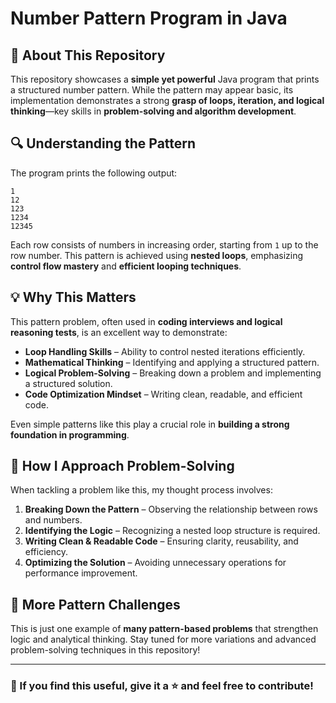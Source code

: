 # Number Pattern Program in Java  

## 🚀 About This Repository  

This repository showcases a **simple yet powerful** Java program that prints a structured number pattern. While the pattern may appear basic, its implementation demonstrates a strong **grasp of loops, iteration, and logical thinking**—key skills in **problem-solving and algorithm development**.

## 🔍 Understanding the Pattern  

The program prints the following output:  

```
1
12
123
1234
12345
```

Each row consists of numbers in increasing order, starting from `1` up to the row number. This pattern is achieved using **nested loops**, emphasizing **control flow mastery** and **efficient looping techniques**.

## 💡 Why This Matters  

This pattern problem, often used in **coding interviews and logical reasoning tests**, is an excellent way to demonstrate:  
- **Loop Handling Skills** – Ability to control nested iterations efficiently.  
- **Mathematical Thinking** – Identifying and applying a structured pattern.  
- **Logical Problem-Solving** – Breaking down a problem and implementing a structured solution.  
- **Code Optimization Mindset** – Writing clean, readable, and efficient code.  

Even simple patterns like this play a crucial role in **building a strong foundation in programming**.

## 🔧 How I Approach Problem-Solving  

When tackling a problem like this, my thought process involves:  
1. **Breaking Down the Pattern** – Observing the relationship between rows and numbers.  
2. **Identifying the Logic** – Recognizing a nested loop structure is required.  
3. **Writing Clean & Readable Code** – Ensuring clarity, reusability, and efficiency.  
4. **Optimizing the Solution** – Avoiding unnecessary operations for performance improvement.  

## 🚀 More Pattern Challenges  

This is just one example of **many pattern-based problems** that strengthen logic and analytical thinking. Stay tuned for more variations and advanced problem-solving techniques in this repository!  

---

### 📌 If you find this useful, give it a ⭐ and feel free to contribute!  
